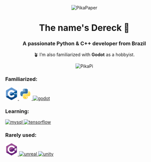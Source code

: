 <p align="center">
  <img src="https://c4.wallpaperflare.com/wallpaper/696/298/469/pokemon-pikachu-vector-anime-pokemon-hd-art-wallpaper-preview.jpg" alt="PikaPaper" width="600" />
</p>

<h1 align="center">The name's Dereck 🍪</h1>
<h3 align="center">A passionate Python & C++ developer from Brazil</h3>

<p align="center">🪴 I’m also familiarized with <strong>Godot</strong> as a hobbyist.</p>

<p align="center">
  <img src="https://i.pinimg.com/originals/e9/38/d1/e938d18fc07a3ffd16b4864ef2f1308f.gif" alt="PikaPi" width="300" />
</p>

<h3>Familiarized:</h3>
<p>
  <a href="https://www.w3schools.com/cpp/" target="_blank" rel="noreferrer">
    <img src="https://raw.githubusercontent.com/devicons/devicon/master/icons/cplusplus/cplusplus-original.svg" alt="cplusplus" width="40" height="40"/>
  </a> 
  <a href="https://www.python.org" target="_blank" rel="noreferrer">
    <img src="https://raw.githubusercontent.com/devicons/devicon/master/icons/python/python-original.svg" alt="python" width="40" height="40"/>
  </a> 
  <a href="https://godotengine.org/" target="_blank" rel="noreferrer">
    <img src="https://avatars.githubusercontent.com/u/6318500?s=200&v=4" alt="godot" width="40" height="40"/>
  </a>
</p>

<h3>Learning:</h3>
<p>
  <a href="https://www.mysql.com/" target="_blank" rel="noreferrer">
    <img src="https://cdn.icon-icons.com/icons2/2107/PNG/512/file_type_sql_icon_130152.png" alt="mysql" width="40" height="40"/>
  </a> 
  <a href="https://www.tensorflow.org" target="_blank" rel="noreferrer">
    <img src="https://www.vectorlogo.zone/logos/tensorflow/tensorflow-icon.svg" alt="tensorflow" width="40" height="40"/>
  </a> 
</p>

<h3>Rarely used:</h3>
<p>
  <a href="https://www.w3schools.com/cs/" target="_blank" rel="noreferrer">
    <img src="https://raw.githubusercontent.com/devicons/devicon/master/icons/csharp/csharp-original.svg" alt="csharp" width="40" height="40"/>
  </a> 
  <a href="https://unrealengine.com/" target="_blank" rel="noreferrer">
    <img src="https://raw.githubusercontent.com/kenangundogan/fontisto/036b7eca71aab1bef8e6a0518f7329f13ed62f6b/icons/svg/brand/unreal-engine.svg" alt="unreal" width="40" height="40"/>
  </a>
  <a href="https://unity.com/" target="_blank" rel="noreferrer">
    <img src="https://www.vectorlogo.zone/logos/unity3d/unity3d-icon.svg" alt="unity" width="40" height="40"/>
  </a> 
</p>

